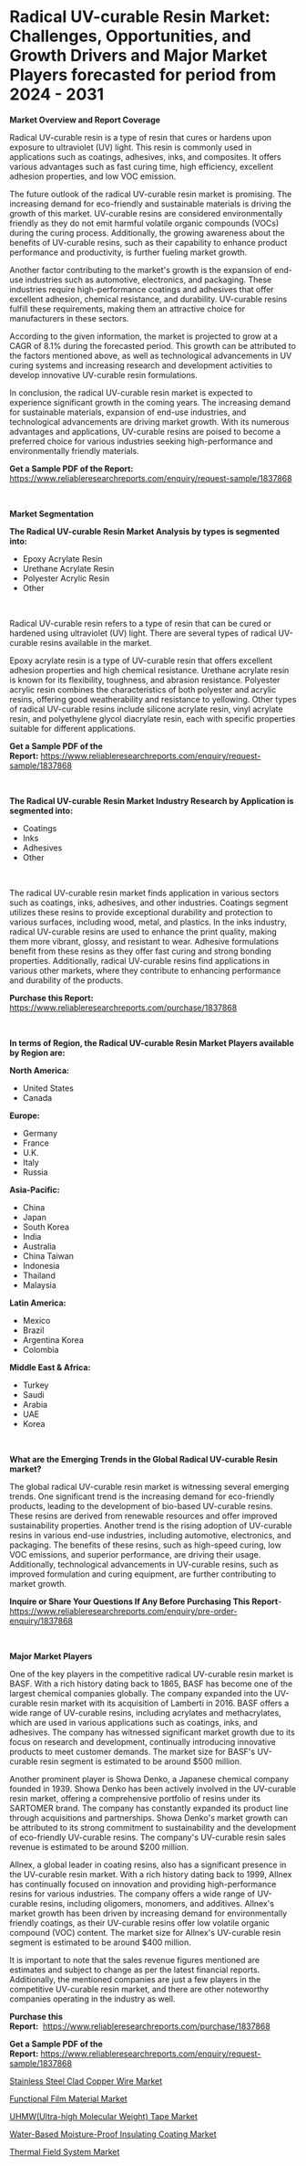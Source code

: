 <p><h1>Radical UV-curable Resin Market: Challenges, Opportunities, and Growth Drivers and Major Market Players forecasted for period from 2024 - 2031</h1></p><p><strong>Market Overview and Report Coverage</strong></p>
<p><p>Radical UV-curable resin is a type of resin that cures or hardens upon exposure to ultraviolet (UV) light. This resin is commonly used in applications such as coatings, adhesives, inks, and composites. It offers various advantages such as fast curing time, high efficiency, excellent adhesion properties, and low VOC emission.</p><p>The future outlook of the radical UV-curable resin market is promising. The increasing demand for eco-friendly and sustainable materials is driving the growth of this market. UV-curable resins are considered environmentally friendly as they do not emit harmful volatile organic compounds (VOCs) during the curing process. Additionally, the growing awareness about the benefits of UV-curable resins, such as their capability to enhance product performance and productivity, is further fueling market growth.</p><p>Another factor contributing to the market's growth is the expansion of end-use industries such as automotive, electronics, and packaging. These industries require high-performance coatings and adhesives that offer excellent adhesion, chemical resistance, and durability. UV-curable resins fulfill these requirements, making them an attractive choice for manufacturers in these sectors.</p><p>According to the given information, the market is projected to grow at a CAGR of 8.1% during the forecasted period. This growth can be attributed to the factors mentioned above, as well as technological advancements in UV curing systems and increasing research and development activities to develop innovative UV-curable resin formulations.</p><p>In conclusion, the radical UV-curable resin market is expected to experience significant growth in the coming years. The increasing demand for sustainable materials, expansion of end-use industries, and technological advancements are driving market growth. With its numerous advantages and applications, UV-curable resins are poised to become a preferred choice for various industries seeking high-performance and environmentally friendly materials.</p></p>
<p><strong>Get a Sample PDF of the Report:</strong> <a href="https://www.reliableresearchreports.com/enquiry/request-sample/1837868">https://www.reliableresearchreports.com/enquiry/request-sample/1837868</a></p>
<p>&nbsp;</p>
<p><strong>Market Segmentation</strong></p>
<p><strong>The Radical UV-curable Resin Market Analysis by types is segmented into:</strong></p>
<p><ul><li>Epoxy Acrylate Resin</li><li>Urethane Acrylate Resin</li><li>Polyester Acrylic Resin</li><li>Other</li></ul></p>
<p>&nbsp;</p>
<p><p>Radical UV-curable resin refers to a type of resin that can be cured or hardened using ultraviolet (UV) light. There are several types of radical UV-curable resins available in the market. </p><p>Epoxy acrylate resin is a type of UV-curable resin that offers excellent adhesion properties and high chemical resistance. Urethane acrylate resin is known for its flexibility, toughness, and abrasion resistance. Polyester acrylic resin combines the characteristics of both polyester and acrylic resins, offering good weatherability and resistance to yellowing. Other types of radical UV-curable resins include silicone acrylate resin, vinyl acrylate resin, and polyethylene glycol diacrylate resin, each with specific properties suitable for different applications.</p></p>
<p><strong>Get a Sample PDF of the Report:</strong>&nbsp;<a href="https://www.reliableresearchreports.com/enquiry/request-sample/1837868">https://www.reliableresearchreports.com/enquiry/request-sample/1837868</a></p>
<p>&nbsp;</p>
<p><strong>The Radical UV-curable Resin Market Industry Research by Application is segmented into:</strong></p>
<p><ul><li>Coatings</li><li>Inks</li><li>Adhesives</li><li>Other</li></ul></p>
<p>&nbsp;</p>
<p><p>The radical UV-curable resin market finds application in various sectors such as coatings, inks, adhesives, and other industries. Coatings segment utilizes these resins to provide exceptional durability and protection to various surfaces, including wood, metal, and plastics. In the inks industry, radical UV-curable resins are used to enhance the print quality, making them more vibrant, glossy, and resistant to wear. Adhesive formulations benefit from these resins as they offer fast curing and strong bonding properties. Additionally, radical UV-curable resins find applications in various other markets, where they contribute to enhancing performance and durability of the products.</p></p>
<p><strong>Purchase this Report:</strong>&nbsp; <a href="https://www.reliableresearchreports.com/purchase/1837868">https://www.reliableresearchreports.com/purchase/1837868</a></p>
<p>&nbsp;</p>
<p><strong>In terms of Region, the Radical UV-curable Resin Market Players available by Region are:</strong></p>
<p>
    <p> <strong> North America: </strong>
        <ul>
            <li>United States</li>
            <li>Canada</li>
        </ul>
        </p> 
    <p> <strong> Europe: </strong>
        <ul>
            <li>Germany</li>
            <li>France</li>
            <li>U.K.</li>
            <li>Italy</li>
            <li>Russia</li>
        </ul>
        </p> 
    <p> <strong> Asia-Pacific: </strong>
        <ul>
            <li>China</li>
            <li>Japan</li>
            <li>South Korea</li>
            <li>India</li>
            <li>Australia</li>
            <li>China Taiwan</li>
            <li>Indonesia</li>
            <li>Thailand</li>
            <li>Malaysia</li>
        </ul>
        </p> 
    <p> <strong> Latin America: </strong>
        <ul>
            <li>Mexico</li>
            <li>Brazil</li>
            <li>Argentina Korea</li>
            <li>Colombia</li>
        </ul>
        </p> 
    <p> <strong> Middle East & Africa: </strong>
        <ul>
            <li>Turkey</li>
            <li>Saudi</li>
            <li>Arabia</li>
            <li>UAE</li>
            <li>Korea</li>
        </ul>
    </p>
    </p>
<p>&nbsp;</p>
<p><strong>What are the Emerging Trends in the Global Radical UV-curable Resin market?</strong></p>
<p><p>The global radical UV-curable resin market is witnessing several emerging trends. One significant trend is the increasing demand for eco-friendly products, leading to the development of bio-based UV-curable resins. These resins are derived from renewable resources and offer improved sustainability properties. Another trend is the rising adoption of UV-curable resins in various end-use industries, including automotive, electronics, and packaging. The benefits of these resins, such as high-speed curing, low VOC emissions, and superior performance, are driving their usage. Additionally, technological advancements in UV-curable resins, such as improved formulation and curing equipment, are further contributing to market growth.</p></p>
<p><strong>Inquire or Share Your Questions If Any Before Purchasing This Report</strong>- <a href="https://www.reliableresearchreports.com/enquiry/pre-order-enquiry/1837868">https://www.reliableresearchreports.com/enquiry/pre-order-enquiry/1837868</a></p>
<p>&nbsp;</p>
<p><strong>Major Market Players</strong></p>
<p><p>One of the key players in the competitive radical UV-curable resin market is BASF. With a rich history dating back to 1865, BASF has become one of the largest chemical companies globally. The company expanded into the UV-curable resin market with its acquisition of Lamberti in 2016. BASF offers a wide range of UV-curable resins, including acrylates and methacrylates, which are used in various applications such as coatings, inks, and adhesives. The company has witnessed significant market growth due to its focus on research and development, continually introducing innovative products to meet customer demands. The market size for BASF's UV-curable resin segment is estimated to be around $500 million.</p><p>Another prominent player is Showa Denko, a Japanese chemical company founded in 1939. Showa Denko has been actively involved in the UV-curable resin market, offering a comprehensive portfolio of resins under its SARTOMER brand. The company has constantly expanded its product line through acquisitions and partnerships. Showa Denko's market growth can be attributed to its strong commitment to sustainability and the development of eco-friendly UV-curable resins. The company's UV-curable resin sales revenue is estimated to be around $200 million.</p><p>Allnex, a global leader in coating resins, also has a significant presence in the UV-curable resin market. With a rich history dating back to 1999, Allnex has continually focused on innovation and providing high-performance resins for various industries. The company offers a wide range of UV-curable resins, including oligomers, monomers, and additives. Allnex's market growth has been driven by increasing demand for environmentally friendly coatings, as their UV-curable resins offer low volatile organic compound (VOC) content. The market size for Allnex's UV-curable resin segment is estimated to be around $400 million.</p><p>It is important to note that the sales revenue figures mentioned are estimates and subject to change as per the latest financial reports. Additionally, the mentioned companies are just a few players in the competitive UV-curable resin market, and there are other noteworthy companies operating in the industry as well.</p></p>
<p><strong>Purchase this Report:</strong>&nbsp;&nbsp;<a href="https://www.reliableresearchreports.com/purchase/1837868">https://www.reliableresearchreports.com/purchase/1837868</a></p>
<p></p>
<p><strong>Get a Sample PDF of the Report:</strong>&nbsp;<a href="https://www.reliableresearchreports.com/enquiry/request-sample/1837868">https://www.reliableresearchreports.com/enquiry/request-sample/1837868</a></p>
<p><p><a href="https://github.com/ChiragRP21/Market-Research-Report-List-2/blob/main/stainless-steel-clad-copper-wire-market.md">Stainless Steel Clad Copper Wire Market</a></p><p><a href="https://github.com/Chiragrp24/Market-Research-Report-List-2/blob/main/functional-film-material-market.md">Functional Film Material Market</a></p><p><a href="https://github.com/ChiragRp1/Market-Research-Report-List-2/blob/main/uhmwultra-high-molecular-weight-tape-market.md">UHMW(Ultra-high Molecular Weight) Tape Market</a></p><p><a href="https://github.com/Chiragrp22/Market-Research-Report-List-2/blob/main/water-based-moisture-proof-insulating-coating-market.md">Water-Based Moisture-Proof Insulating Coating Market</a></p><p><a href="https://github.com/Chiragrp23/Market-Research-Report-List-2/blob/main/thermal-field-system-market.md">Thermal Field System Market</a></p></p>